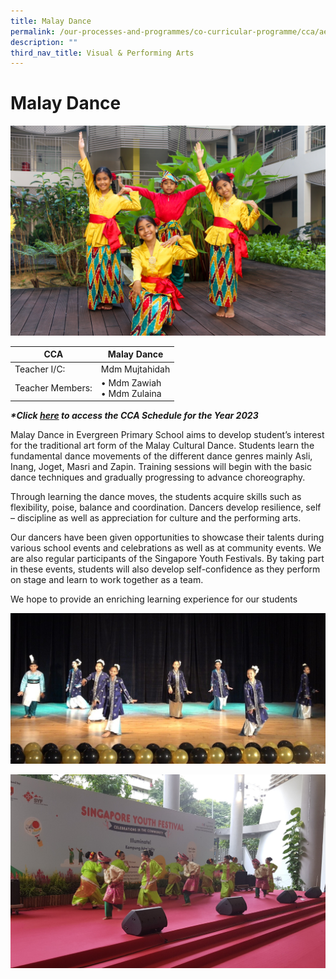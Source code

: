 ```yaml
---
title: Malay Dance
permalink: /our-processes-and-programmes/co-curricular-programme/cca/aesthetics/malay-dance/
description: ""
third_nav_title: Visual & Performing Arts
---
```

# **Malay Dance**

![](/images/CCA%20Photos/img_3198.jpg)

| CCA   	| Malay Dance 	|
|---	|---	|
| Teacher I/C:  	| Mdm Mujtahidah 	|
| Teacher Members:  	| • Mdm Zawiah<br>• Mdm Zulaina 	|


**_\*Click&nbsp;[here](https://docs.google.com/document/d/19yQQeYbcNUBPsW_j2nrgEeGdv8sUMdf_e79um_QsFDM/edit)&nbsp;to access the CCA Schedule for the Year 2023_**  

  

Malay Dance in Evergreen Primary School aims to develop student’s interest for the traditional art form of the Malay Cultural Dance. Students learn the fundamental dance movements of the different dance genres mainly Asli, Inang, Joget, Masri and Zapin. Training sessions will begin with the basic dance techniques and gradually progressing to advance choreography.

Through learning the dance moves, the students acquire skills such as flexibility, poise, balance and coordination. Dancers develop resilience, self – discipline as well as appreciation for culture and the performing arts.

Our dancers have been given opportunities to showcase their talents during various school events and celebrations as well as at community events. We are also regular participants of the Singapore Youth Festivals. By taking part in these events, students will also develop self-confidence as they perform on stage and learn to work together as a team.

We hope to provide an enriching learning experience for our students

![](/images/hari%20raya%202021.jpg)

![](/images/Kampong%20Admiralty_performance.jpg)